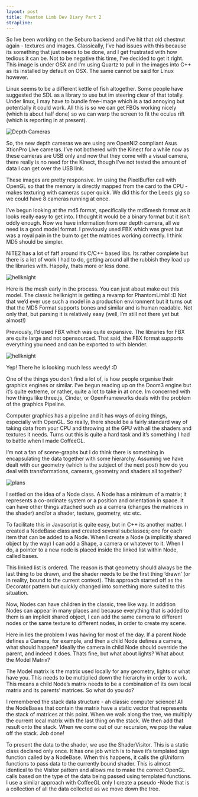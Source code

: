 ```yaml
---
layout: post
title: Phantom Limb Dev Diary Part 2
strapline: 
---
```


So Ive been working on the Seburo backend and I’ve hit that old chestnut again - textures and images. Classically, I’ve had issues with this because its something that just needs to be done, and I get frustrated with how tedious it can be. Not to be negative this time, I’ve decided to get it right. This image is under OSX and I’m using Quartz to pull in the images into C++ as its installed by default on OSX. The same cannot be said for Linux however.

Linux seems to be a different kettle of fish altogether. Some people have suggested the SDL as a library to use but im steering clear of that totally. Under linux, I may have to bundle free-image which is a tad annoying but potentially it could work. All this is so we can get FBOs working nicely (which is about half done) so we can warp the screen to fit the oculus rift (which is reporting in at present).

![Depth Cameras](http://media.tumblr.com/e640e7739d6fe867a3406c9db8f32f2d/tumblr_inline_mvdzigPMKd1rjqjsc.png)

So, the new depth cameras we are using are OpenNI2 compliant Asus XtionPro Live cameras. I’ve not bothered with the Kinect for a while now as these cameras are USB only and now that they come with a visual camera, there really is no need for the Kinect, though I’ve not tested the amount of data I can get over the USB link.

These images are pretty responsive. Im using the PixelBuffer call with OpenGL so that the memory is directly mapped from the card to the CPU - makes texturing with cameras super quick. We did this for the Leeds gig so we could have 8 cameras running at once.

I’ve begun looking at the md5 format, specifically the md5mesh format as it looks really easy to get into. I thought it would be a binary format but it isn’t oddly enough. Now we have information from our depth camera, all we need is a good model format. I previously used FBX which was great but was a royal pain in the bum to get the matrices working correctly. I think MD5 should be simpler.

NiTE2 has a lot of faff around it’s C/C++ based libs. Its rather complete but there is a lot of work I had to do, getting around all the rubbish they load up the libraries with. Happily, thats more or less done.


![hellknight](http://media.tumblr.com/b1f1f3f1404b3f35a20cad46393daf34/tumblr_inline_mvqwnquFAk1rjqjsc.png)

Here is the mesh early in the process. You can just about make out this model. The classic hellknight is getting a revamp for PhantomLimb! :D Not that we’d ever use such a model in a production environment but it turns out that the MD5 Format supports bones and similar and is human readable. Not only that, but parsing it is relatively easy (well, I’m still not there yet but almost!)

Previously, I’d used FBX which was quite expansive. The libraries for FBX are quite large and not opensourced. That said, the FBX format supports everything you need and can be exported to with blender.

![hellknight](https://24.media.tumblr.com/6b08b7ef4e2260c968dd13d57f2aff63/tumblr_mvssw1G2MG1si5olwo1_500.png)

Yep! There he is looking much less weedy! :D

One of the things you don’t find a lot of, is how people organise their graphics engines or similar. I’ve begun reading up on the Doom3 engine but it’s quite extreme, or rather, quite a lot to take in at once. Im concerned with how things like three.js, Cinder, or OpenFrameworks deals with the problem of the graphics Pipeline.

Computer graphics has a pipeline and it has ways of doing things, especially with OpenGL. So really, there should be a fairly standard way of taking data from your CPU and throwing at the GPU with all the shaders and textures it needs. Turns out this is quite a hard task and it’s something I had to battle when I made CoffeeGL.

I’m not a fan of scene-graphs but I do think there is something in encapsulating the data together with some hierarchy. Assuming we have dealt with our geometry (which is the subject of the next post) how do you deal with transformations, cameras, geometry and shaders all together?


![plans](https://24.media.tumblr.com/ecbc39f61a345218e8819064b9a0948b/tumblr_mw7o44lfeD1si5olwo1_500.png)


I settled on the idea of a Node class. A Node has a minimum of a matrix; it represents a co-ordinate system or a position and orientation in space. It can have other things attached such as a camera (changes the matrices in the shader) and/or a shader, texture, geometry, etc etc.

To facilitate this in Javascript is quite easy, but in C++ its another matter. I created a NodeBase class and created several subclasses; one for each item that can be added to a Node. When I create a Node (a implicitly shared object by the way) I can add a Shape, a camera or whatever to it. When I do, a pointer to a new node is placed inside the linked list within Node, called bases. 

This linked list is ordered. The reason is that geometry should always be the last thing to be drawn, and the shader needs to be the first thing ‘drawn’ (or in reality, bound to the current context). This approach started off as the Decorator pattern but quickly changed into something more suited to this situation.

Now, Nodes can have children in the classic, tree like way. In addition Nodes can appear in many places and because everything that is added to them is an implicit shared object, I can add the same camera to different nodes or the same texture to different nodes, in order to create my scene.

Here in lies the problem I was having for most of the day. If a parent Node defines a Camera, for example, and then a child Node defines a camera, what should happen? Ideally the camera in child Node should override the parent, and indeed it does. Thats fine, but what about lights? What about the Model Matrix?

The Model matrix is the matrix used locally for any geometry, lights or what have you. This needs to be multiplied down the hierarchy in order to work. This means a child Node’s matrix needs to be a combination of its own local matrix and its parents’ matrices. So what do you do?

I remembered the stack data structure - ah classic computer science! All the NodeBases that contain the matrix have a static vector that represents the stack of matrices at this point. When we walk along the tree, we multiply the current local matrix with the last thing on the stack. We then add that result onto the stack. When we come out of our recursion, we pop the value off the stack. Job done!

To present the data to the shader, we use the ShaderVisitor. This is a static class declared only once. It has one job which is to have it’s templated sign function called by a NodeBase. When this happens, it calls the glUniform functions to pass data to the currently bound shader. This is almost identical to the Visitor pattern and allows me to make the correct OpenGL calls based on the type of the data being passed using templated functions. I use a similar approach with CoffeeGL only I create a pseudo -Node that is a collection of all the data collected as we move down the tree.